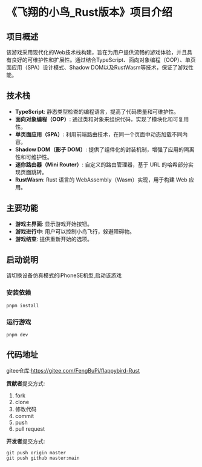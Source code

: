 # 《飞翔的小鸟_Rust版本》项目介绍

## 项目概述

该游戏采用现代化的Web技术栈构建，旨在为用户提供流畅的游戏体验，并且具有良好的可维护性和扩展性。通过结合TypeScript、面向对象编程（OOP）、单页面应用（SPA）设计模式、Shadow DOM以及RustWasm等技术，保证了游戏性能。

## 技术栈

- **TypeScript**: 静态类型检查的编程语言，提高了代码质量和可维护性。
- **面向对象编程（OOP）**: 通过类和对象来组织代码，实现了模块化和可复用性。
- **单页面应用（SPA）**: 利用前端路由技术，在同一个页面中动态加载不同内容。
- **Shadow DOM（影子 DOM）**: 提供了组件化的封装机制，增强了应用的隔离性和可维护性。
- **迷你路由器（Mini Router）**: 自定义的路由管理器，基于 URL 的哈希部分实现页面跳转。
- **RustWasm**: Rust 语言的 WebAssembly（Wasm）实现，用于构建 Web 应用。

## 主要功能

- **游戏主界面**: 显示游戏开始按钮。
- **游戏进行中**: 用户可以控制小鸟飞行，躲避障碍物。
- **游戏结束**: 提供重新开始的选项。

## 启动说明
请切换设备仿真模式的iPhoneSE机型,启动该游戏
### 安装依赖

```
pnpm install
```

### 运行游戏

```
pnpm dev
```

## 代码地址
gitee仓库:https://gitee.com/FengBuPi/flappybird-Rust

**贡献者**提交方式:
1. fork
2. clone
3. 修改代码
4. commit
5. push
6. pull request

**开发者**提交方式:
```
git push origin master
git push github master:main
```